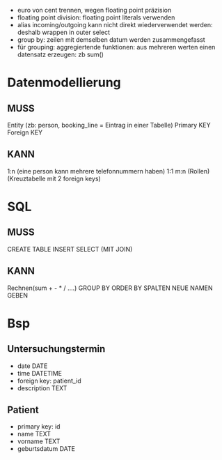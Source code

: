 - euro von cent trennen, wegen floating point präzision
- floating point division: floating point literals verwenden
- alias incoming/outgoing kann nicht direkt wiederverwendet werden: deshalb wrappen in outer select
- group by: zeilen mit demselben datum werden zusammengefasst
- für grouping: aggregiertende funktionen: aus mehreren werten einen datensatz erzeugen: zb sum()

# Datenmodellierung

## MUSS

Entity (zb: person, booking_line = Eintrag in einer Tabelle)
Primary KEY
Foreign KEY

## KANN

1:n (eine person kann mehrere telefonnummern haben)
1:1
m:n (Rollen) (Kreuztabelle mit 2 foreign keys)

# SQL

## MUSS

CREATE TABLE
INSERT
SELECT (MIT JOIN)

## KANN

Rechnen(sum + - * / ....)
GROUP BY
ORDER BY
SPALTEN NEUE NAMEN GEBEN

# Bsp

## Untersuchungstermin
- date DATE
- time DATETIME
- foreign key: patient_id
- description TEXT

## Patient
- primary key: id
- name TEXT
- vorname TEXT
- geburtsdatum DATE
